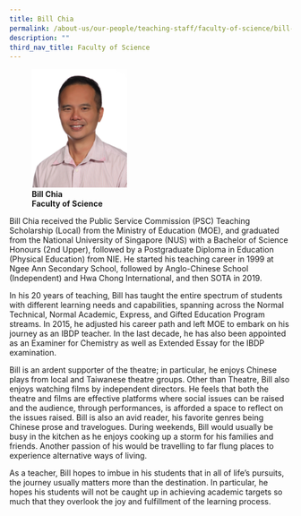 ```yaml
---
title: Bill Chia
permalink: /about-us/our-people/teaching-staff/faculty-of-science/bill-chia/
description: ""
third_nav_title: Faculty of Science
---
```

<figure>
<img style="width:40%" src="/images/science_full_bill-chia_photo-01.jpg">
<figcaption> <strong>Bill Chia<br>
Faculty of Science</strong>
</figcaption>
</figure>

Bill Chia received the Public Service Commission (PSC) Teaching Scholarship (Local) from the Ministry of Education (MOE), and graduated from the National University of Singapore (NUS) with a Bachelor of Science Honours (2nd Upper), followed by a Postgraduate Diploma in Education (Physical Education) from NIE. He started his teaching career in 1999 at Ngee Ann Secondary School, followed by Anglo-Chinese School (Independent) and Hwa Chong International, and then SOTA in 2019.

  

In his 20 years of teaching, Bill has taught the entire spectrum of students with different learning needs and capabilities, spanning across the Normal Technical, Normal Academic, Express, and Gifted Education Program streams. In 2015, he adjusted his career path and left MOE to embark on his journey as an IBDP teacher. In the last decade, he has also been appointed as an Examiner for Chemistry as well as Extended Essay for the IBDP examination.

  

Bill is an ardent supporter of the theatre; in particular, he enjoys Chinese plays from local and Taiwanese theatre groups. Other than Theatre, Bill also enjoys watching films by independent directors. He feels that both the theatre and films are effective platforms where social issues can be raised and the audience, through performances, is afforded a space to reflect on the issues raised. Bill is also an avid reader, his favorite genres being Chinese prose and travelogues. During weekends, Bill would usually be busy in the kitchen as he enjoys cooking up a storm for his families and friends. Another passion of his would be travelling to far flung places to experience alternative ways of living.

  

As a teacher, Bill hopes to imbue in his students that in all of life’s pursuits, the journey usually matters more than the destination. In particular, he hopes his students will not be caught up in achieving academic targets so much that they overlook the joy and fulfillment of the learning process.